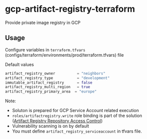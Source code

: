# gcp-artifact-registry-terraform

Provide private image registry in GCP

## Usage

Configure variables in `terraform.tfvars` (configs/terraform/environments/prod/terraform.tfvars) file

Default values

```terraform
artifact_registry_owner          = "neighbors"
artifact_registry_type           = "development"
immutable_artifact_registry      = false
artifact_registry_multi_region   = true
artifact_registry_primary_area  = "europe"
```

Note:

- Soluton is prepared for GCP Service Account related execution
- `roles/artifactregistry.write` role binding is part of the solution ([Artifact Registry Repository Access Control](https://cloud.google.com/artifact-registry/docs/access-control))
- Vulnerability scanning is on by default
- You must define `artifact_registry_serviceaccount` in tfvars file.
